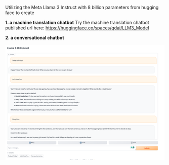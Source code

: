 Utilizing the Meta Llama 3 Instruct with 8 billion parameters from hugging face to create

**1. a machine translation chatbot**
Try the machine translation chatbot published url here: 
https://huggingface.co/spaces/qdai/LLM3_Model

**2. a conversational chatbot**

![](chatbot_screenshot.jpg)



